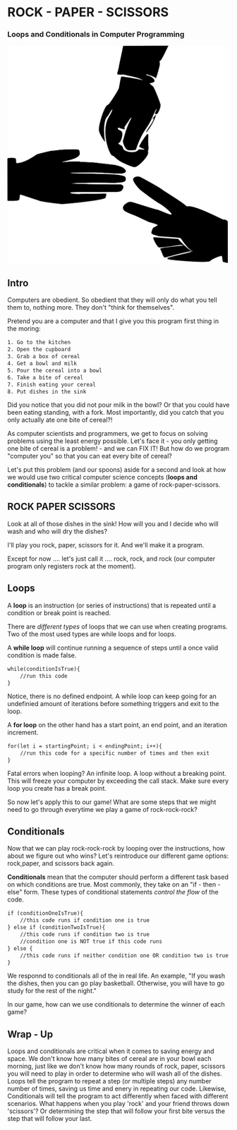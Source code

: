 # ROCK - PAPER - SCISSORS

### Loops and Conditionals in Computer Programming

<img src="./rock-paper-scissors.png" width="500">

## Intro

Computers are obedient. So obedient that they will only do what you tell them to, nothing more. They don't "think for themselves".

Pretend you are a computer and that I give you this program first thing in the moring:

```
1. Go to the kitchen
2. Open the cupboard
3. Grab a box of cereal
4. Get a bowl and milk
5. Pour the cereal into a bowl
6. Take a bite of cereal
7. Finish eating your cereal
8. Put dishes in the sink
```

Did you notice that you did not pour milk in the bowl? Or that you could have been eating standing, with a fork. Most importantly, did you catch that you only actually ate one bite of cereal?!

As computer scientists and programmers, we get to focus on solving problems using the least energy possible. Let's face it - you only getting one bite of cereal is a problem! - and we can FIX IT! But how do we program "computer you" so that you can eat every bite of cereal?

Let's put this problem (and our spoons) aside for a second and look at how we would use two critical computer science concepts (**loops and conditionals**) to tackle a similar problem: a game of rock-paper-scissors.

## ROCK PAPER SCISSORS

Look at all of those dishes in the sink! How will you and I decide who will wash and who will dry the dishes?

I'll play you rock, paper, scissors for it. And we'll make it a program.

Except for now .... let's just call it .... rock, rock, and rock (our computer program only registers rock at the moment).

## Loops

A **loop** is an instruction (or series of instructions) that is repeated until a condition or break point is reached.

There are _different types_ of loops that we can use when creating programs. Two of the most used types are while loops and for loops.

A **while loop** will continue running a sequence of steps until a once valid condition is made false.

```
while(conditionIsTrue){
    //run this code
}
```

Notice, there is no defined endpoint. A while loop can keep going for an undefinied amount of iterations before something triggers and exit to the loop.

A **for loop** on the other hand has a start point, an end point, and an iteration increment.

```
for(let i = startingPoint; i < endingPoint; i++){
    //run this code for a specific number of times and then exit
}
```

Fatal errors when looping? An infinite loop. A loop without a breaking point. This will freeze your computer by exceeding the call stack. Make sure every loop you create has a break point.

So now let's apply this to our game! What are some steps that we might need to go through everytime we play a game of rock-rock-rock?

## Conditionals

Now that we can play rock-rock-rock by looping over the instructions, how about we figure out who wins? Let's reintroduce our different game options: rock,paper, and scissors back again.

**Conditionals** mean that the computer should perform a different task based on which conditions are true. Most commonly, they take on an "if - then - else" form. These types of conditional statements _control the flow_ of the code.

```
if (conditionOneIsTrue){
    //this code runs if condition one is true
} else if (conditionTwoIsTrue){
    //this code runs if condition two is true
    //condition one is NOT true if this code runs
} else {
    //this code runs if neither condition one OR condition two is true
}
```

We responnd to conditionals all of the in real life. An example, "If you wash the dishes, then you can go play basketball. Otherwise, you will have to go study for the rest of the night."

In our game, how can we use conditionals to determine the winner of each game?

## Wrap - Up

Loops and conditionals are critical when it comes to saving energy and space. We don't know how many bites of cereal are in your bowl each morning, just like we don't know how many rounds of rock, paper, scissors you will need to play in order to determine who will wash all of the dishes. Loops tell the program to repeat a step (or multiple steps) any number number of times, saving us time and enery in repeating our code. Likewise, Conditionals will tell the program to act differently when faced with different scenarios. What happens when you play 'rock' and your friend throws down 'scissors'? Or determining the step that will follow your first bite versus the step that will follow your last.
